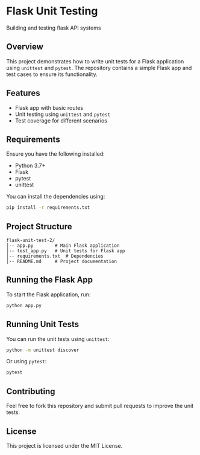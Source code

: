 # Flask Unit Testing
Building and testing flask API systems


## Overview
This project demonstrates how to write unit tests for a Flask application using `unittest` and `pytest`. The repository contains a simple Flask app and test cases to ensure its functionality.

## Features
- Flask app with basic routes
- Unit testing using `unittest` and `pytest`
- Test coverage for different scenarios

## Requirements
Ensure you have the following installed:
- Python 3.7+
- Flask
- pytest
- unittest

You can install the dependencies using:
```sh
pip install -r requirements.txt
```

## Project Structure
```
flask-unit-test-2/
│-- app.py        # Main Flask application
│-- test_app.py   # Unit tests for Flask app
│-- requirements.txt  # Dependencies
│-- README.md     # Project documentation
```

## Running the Flask App
To start the Flask application, run:
```sh
python app.py
```

## Running Unit Tests
You can run the unit tests using `unittest`:
```sh
python -m unittest discover
```
Or using `pytest`:
```sh
pytest
```

## Contributing
Feel free to fork this repository and submit pull requests to improve the unit tests.

## License
This project is licensed under the MIT License.

